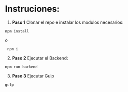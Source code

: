 


# Instruciones:

1. **Paso 1** Clonar el repo e instalar los modulos necesarios:
  ```
  npm install
  ```
  o
   ```
    npm i
   ```


2. **Paso 2** Ejecutar el Backend:
  ```
  npm run backend
  ```

3. **Paso 3** Ejecutar Gulp
  ```
  gulp
  ```
